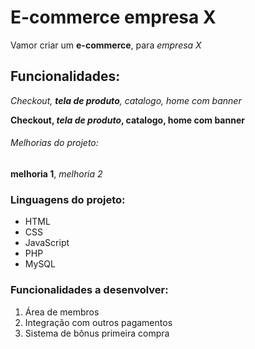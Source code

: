 # E-commerce empresa X

Vamor criar um **e-commerce**, para *empresa X*

## Funcionalidades: 

_Checkout, **tela de produto**, catalogo, home com banner_

**Checkout, _tela de produto_, catalogo, home com banner**

###### Melhorias do projeto:

__melhoria 1__, _melhoria 2_

### Linguagens do projeto:

* HTML
* CSS
* JavaScript
* PHP
* MySQL

### Funcionalidades a desenvolver: 

1. Área de membros
2. Integração com outros pagamentos
3. Sistema de bônus primeira compra

